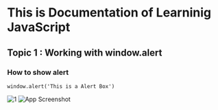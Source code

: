# This is Documentation of Learninig JavaScript
## Topic 1 : Working with window.alert
### How to show alert

~~~
window.alert('This is a Alert Box')
~~~
![1](https://user-images.githubusercontent.com/95132213/143727941-345918a6-8704-4518-96b1-5517611c7b69.png)
![App Screenshot](https://i.imgur.com/niXrLOs.png)
